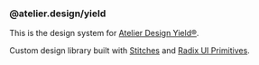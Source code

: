 ### @atelier.design/yield

This is the design system for [Atelier Design Yield®](https://developer.ady.world).


Custom design library built with [Stitches](https://github.com/modulz/stitches) and [Radix UI Primitives](https://radix-ui.com/primitives/docs/overview/introduction).
